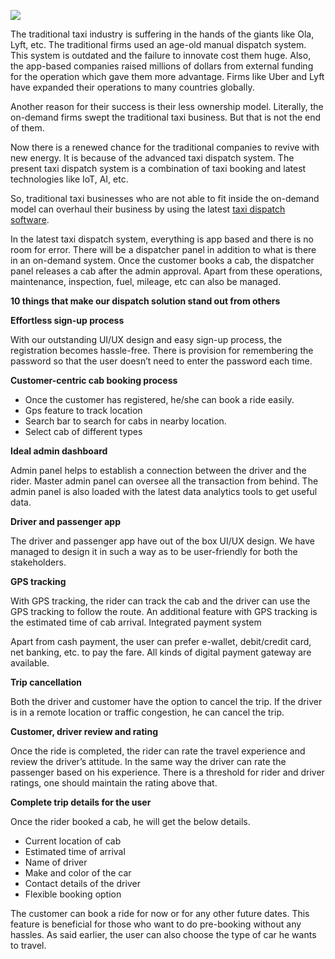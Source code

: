 ![](https://images.viblo.asia/ea79917e-6446-43cc-95ed-dd4ded39c573.png)



The traditional taxi industry is suffering in the hands of the giants like Ola, Lyft, etc. The traditional firms used an age-old manual dispatch system. This system is outdated and the failure to innovate cost them huge. Also, the app-based companies raised millions of dollars from external funding for the operation which gave them more advantage. Firms like Uber and Lyft have expanded their operations to many countries globally.

Another reason for their success is their less ownership model. Literally, the on-demand firms swept the traditional taxi business. But that is not the end of them.

Now there is a renewed chance for the traditional companies to revive with new energy. It is because of the advanced taxi dispatch system. The present taxi dispatch system is a combination of taxi booking and latest technologies like IoT, AI, etc.

So, traditional taxi businesses who are not able to fit inside the on-demand model can overhaul their business by using the latest [taxi dispatch software](https://www.spotnrides.com/taxi-dispatch-software).

In the latest taxi dispatch system, everything is app based and there is no room for error. There will be a dispatcher panel in addition to what is there in an on-demand system. Once the customer books a cab, the dispatcher panel releases a cab after the admin approval. Apart from these operations, maintenance, inspection, fuel, mileage, etc can also be managed.

**10 things that make our dispatch solution stand out from others**

**Effortless sign-up process**

With our outstanding UI/UX design and easy sign-up process, the registration becomes hassle-free. There is provision for remembering the password so that the user doesn’t need to enter the password each time.

**Customer-centric cab booking process**

* Once the customer has registered, he/she can book a ride easily.
* Gps feature to track location
* Search bar to search for cabs in nearby location.
* Select cab of different types


**Ideal admin dashboard**

Admin panel helps to establish a connection between the driver and the rider. Master admin panel can oversee all the transaction from behind. The admin panel is also loaded with the latest data analytics tools to get useful data.

**Driver and passenger app**

The driver and passenger app have out of the box UI/UX design. We have managed to design it in such a way as to be user-friendly for both the stakeholders.

**GPS tracking**

With GPS tracking, the rider can track the cab and the driver can use the GPS tracking to follow the route. An additional feature with GPS tracking is the estimated time of cab arrival.
Integrated payment system

Apart from cash payment, the user can prefer e-wallet, debit/credit card, net banking, etc. to pay the fare. All kinds of digital payment gateway are available.

**Trip cancellation**

Both the driver and customer have the option to cancel the trip. If the driver is in a remote location or  traffic congestion, he can cancel the trip.

**Customer, driver review and rating**

Once the ride is completed, the rider can rate the travel experience and review the driver’s attitude. In the same way the driver can rate the passenger based on his experience. There is a threshold for rider and driver ratings, one should maintain the rating above that.

**Complete trip details for the user**

Once the rider booked a cab, he will get the below details.

* Current location of cab
* Estimated time of arrival
* Name of driver
* Make and color of the car
* Contact details of the driver
* Flexible booking option

The customer can book a ride for now or for any other future dates. This feature is beneficial for those who want to do pre-booking without any hassles. As said earlier, the user can also choose the type of car he wants to travel.